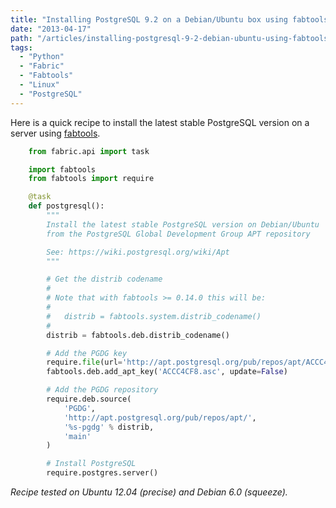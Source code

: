 ```yaml
---
title: "Installing PostgreSQL 9.2 on a Debian/Ubuntu box using fabtools"
date: "2013-04-17"
path: "/articles/installing-postgresql-9-2-debian-ubuntu-using-fabtools/"
tags:
  - "Python"
  - "Fabric"
  - "Fabtools"
  - "Linux"
  - "PostgreSQL"
---
```


Here is a quick recipe to install the latest stable PostgreSQL version on a server using [fabtools](http://fabtools.readthedocs.org/).

```python
    from fabric.api import task

    import fabtools
    from fabtools import require

    @task
    def postgresql():
        """
        Install the latest stable PostgreSQL version on Debian/Ubuntu
        from the PostgreSQL Global Development Group APT repository

        See: https://wiki.postgresql.org/wiki/Apt
        """

        # Get the distrib codename
        #
        # Note that with fabtools >= 0.14.0 this will be:
        #
        #   distrib = fabtools.system.distrib_codename()
        #
        distrib = fabtools.deb.distrib_codename()

        # Add the PGDG key
        require.file(url='http://apt.postgresql.org/pub/repos/apt/ACCC4CF8.asc')
        fabtools.deb.add_apt_key('ACCC4CF8.asc', update=False)

        # Add the PGDG repository
        require.deb.source(
            'PGDG',
            'http://apt.postgresql.org/pub/repos/apt/',
            '%s-pgdg' % distrib,
            'main'
        )

        # Install PostgreSQL
        require.postgres.server()
```

_Recipe tested on Ubuntu 12.04 (precise) and Debian 6.0 (squeeze)._
